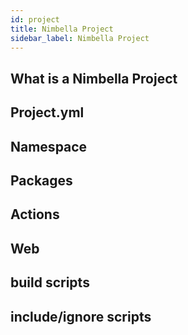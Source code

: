 ```yaml
---
id: project
title: Nimbella Project
sidebar_label: Nimbella Project
---
```


## What is a Nimbella Project
## Project.yml
## Namespace
## Packages
## Actions
## Web
## build scripts
## include/ignore scripts
